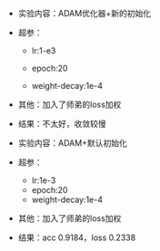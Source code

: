 - 实验内容：ADAM优化器+新的初始化
- 超参：

  - lr:1-e3

  - epoch:20
  - weight-decay:1e-4
- 其他：加入了师弟的loss加权
- 结果：不太好，收敛较慢



- 实验内容：ADAM+默认初始化
- 超参：
  - lr:1e-3
  - epoch:20
  - weight-decay:1e-4
- 其他：加入了师弟的loss加权
- 结果：acc 0.9184，loss 0.2338